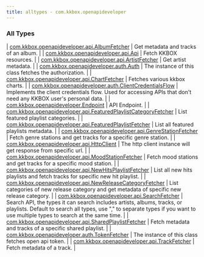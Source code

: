 ```yaml
---
title: alltypes - com.kkbox.openapideveloper
---
```


### All Types

| [com.kkbox.openapideveloper.api.AlbumFetcher](../com.kkbox.openapideveloper.api/-album-fetcher/index.html) | Get metadata and tracks of an album. |
| [com.kkbox.openapideveloper.api.Api](../com.kkbox.openapideveloper.api/-api/index.html) | Fetch KKBOX resources. |
| [com.kkbox.openapideveloper.api.ArtistFetcher](../com.kkbox.openapideveloper.api/-artist-fetcher/index.html) | Get artist metadata. |
| [com.kkbox.openapideveloper.auth.Auth](../com.kkbox.openapideveloper.auth/-auth/index.html) | The instance of this class fetches the authorization. |
| [com.kkbox.openapideveloper.api.ChartFetcher](../com.kkbox.openapideveloper.api/-chart-fetcher/index.html) | Fetches various kkbox charts. |
| [com.kkbox.openapideveloper.auth.ClientCredentialsFlow](../com.kkbox.openapideveloper.auth/-client-credentials-flow/index.html) | Implements the client credentials flow. Used for accessing APIs that don't need any KKBOX user's personal data. |
| [com.kkbox.openapideveloper.Endpoint](../com.kkbox.openapideveloper/-endpoint/index.html) | API Endpoint. |
| [com.kkbox.openapideveloper.api.FeaturedPlaylistCategoryFetcher](../com.kkbox.openapideveloper.api/-featured-playlist-category-fetcher/index.html) | List featured playlist categories. |
| [com.kkbox.openapideveloper.api.FeaturedPlaylistFetcher](../com.kkbox.openapideveloper.api/-featured-playlist-fetcher/index.html) | List all featured playlists metadata. |
| [com.kkbox.openapideveloper.api.GenreStationFetcher](../com.kkbox.openapideveloper.api/-genre-station-fetcher/index.html) | Fetch genre stations and get tracks for a specific genre station. |
| [com.kkbox.openapideveloper.api.HttpClient](../com.kkbox.openapideveloper.api/-http-client/index.html) | The http client instance will get response from specific url. |
| [com.kkbox.openapideveloper.api.MoodStationFetcher](../com.kkbox.openapideveloper.api/-mood-station-fetcher/index.html) | Fetch mood stations and get tracks for a specific mood station. |
| [com.kkbox.openapideveloper.api.NewHitsPlaylistFetcher](../com.kkbox.openapideveloper.api/-new-hits-playlist-fetcher/index.html) | List all new hits playlists and fetch tracks for specific new hit playlist. |
| [com.kkbox.openapideveloper.api.NewReleaseCategoryFetcher](../com.kkbox.openapideveloper.api/-new-release-category-fetcher/index.html) | List categories of new release category and get metadata of specific new release category. |
| [com.kkbox.openapideveloper.api.SearchFetcher](../com.kkbox.openapideveloper.api/-search-fetcher/index.html) | Search API, the types it can search includes artists, albums, tracks, or playlists. Default to search all types, use "," to separate types if you want to use multiple types to search at the same time. |
| [com.kkbox.openapideveloper.api.SharedPlaylistFetcher](../com.kkbox.openapideveloper.api/-shared-playlist-fetcher/index.html) | Fetch metadata and tracks of a specific shared playlist. |
| [com.kkbox.openapideveloper.auth.TokenFetcher](../com.kkbox.openapideveloper.auth/-token-fetcher/index.html) | The instance of this class fetches open api token. |
| [com.kkbox.openapideveloper.api.TrackFetcher](../com.kkbox.openapideveloper.api/-track-fetcher/index.html) | Fetch metadata of a track. |

